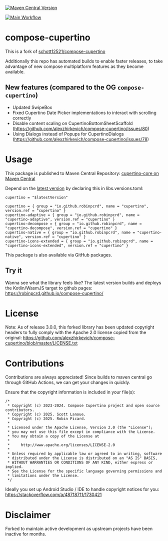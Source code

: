 [![Maven Central Version](https://img.shields.io/maven-central/v/io.github.robinpcrd/cupertino-core)](https://central.sonatype.com/artifact/io.github.robinpcrd/cupertino-core)

[![Main Workflow](https://github.com/robinpcrd/compose-cupertino/actions/workflows/buildAndPush.yml/badge.svg)](https://github.com/robinpcrd/compose-cupertino/actions/workflows/buildAndPush.yml)

# compose-cupertino

This is a fork of [schott12521/compose-cupertino](https://github.com/schott12521/compose-cupertino)

Additionally this repo has automated builds to enable faster releases, to take advantage of new compose multiplatform features as they become available.

## New features (compared to the OG `compose-cupertino`)

- Updated SwipeBox
- Fixed Cupertino Date Picker implementations to interact with scrolling correctly
- Disable content scaling on CupertinoBottomSheetScaffold (https://github.com/alexzhirkevich/compose-cupertino/issues/80)
- Using Dialogs instead of Popups for CupertinoDialogs (https://github.com/alexzhirkevich/compose-cupertino/issues/78)

# Usage

This package is published to Maven Central Repository: [cupertino-core on Maven Central](https://central.sonatype.com/artifact/io.github.robinpcrd/cupertino-core)

Depend on the [latest version](https://github.com/robinpcrd/compose-cupertino/releases) by declaring this in libs.versions.toml:

```
cupertino = "$latestVersion"

cupertino = { group = "io.github.robinpcrd", name = "cupertino", version.ref = "cupertino" }
cupertino-adaptive = { group = "io.github.robinpcrd", name = "cupertino-adaptive", version.ref = "cupertino" }
cupertino-decompose = { group = "io.github.robinpcrd", name = "cupertino-decompose", version.ref = "cupertino" }
cupertino-native = { group = "io.github.robinpcrd", name = "cupertino-native", version.ref = "cupertino" }
cupertino-icons-extended = { group = "io.github.robinpcrd", name = "cupertino-icons-extended", version.ref = "cupertino" }
```

This package is also available via GitHub packages.

## Try it

Wanna see what the library feels like? The latest version builds and deploys the Kotlin/WasmJS target to github pages: https://robinpcrd.github.io/compose-cupertino/

# License

Note: As of release 3.0.0, this forked library has been updated copyright headers to fully comply
with the Apache 2.0 license copied from the
original: https://github.com/alexzhirkevich/compose-cupertino/blob/master/LICENSE.txt

# Contributions

Contributions are always appreciated! Since builds to maven central go through GitHub Actions, we
can get your changes in quickly.

Ensure that the copyright information is included in your file(s):

```
/*
 * Copyright (c) 2023-2024. Compose Cupertino project and open source contributors.
 * Copyright (c) 2025. Scott Lanoue.
 * Copyright (c) 2025. Robin Picard.
 *
 * Licensed under the Apache License, Version 2.0 (the "License");
 * you may not use this file except in compliance with the License.
 * You may obtain a copy of the License at
 *
 *     http://www.apache.org/licenses/LICENSE-2.0
 *
 * Unless required by applicable law or agreed to in writing, software
 * distributed under the License is distributed on an "AS IS" BASIS,
 * WITHOUT WARRANTIES OR CONDITIONS OF ANY KIND, either express or implied.
 * See the License for the specific language governing permissions and
 * limitations under the License.
 */
```

Ideally you set up Android Studio / IDE to handle copyright notices for you: https://stackoverflow.com/a/48718711/1730421

# Disclaimer

Forked to maintain active development as upstream projects have been inactive for months.
